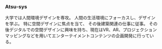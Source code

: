 ### Atsu-sys
大学では人間環境デザインを専攻。
人間の生活環境にフォーカスし、デザインを学ぶ。
特に空間デザインに焦点を当て、
その後建築関連の仕事に従事。
その後デジタルでの空間デザインに興味を持ち、現在はVR、AR、プロジェクションマッピングなどを用いてエンターテイメントコンテンツの企画開発に行っている。

<!--
**Atsu-sys/Atsu-sys** is a ✨ _special_ ✨ repository because its `README.md` (this file) appears on your GitHub profile.

Here are some ideas to get you started:

- 🔭 I’m currently working on ...
- 🌱 I’m currently learning ...
- 👯 I’m looking to collaborate on ...
- 🤔 I’m looking for help with ...
- 💬 Ask me about ...
- 📫 How to reach me: ...
- 😄 Pronouns: ...
- ⚡ Fun fact: ...
-->
